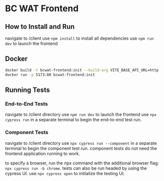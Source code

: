 # BC WAT Frontend

## How to Install and Run

navigate to /client
use `npm install` to install all dependencies
use `npm run dev` to launch the frontend

## Docker

```bash
docker build -t bcwat-frontend:init --build-arg VITE_BASE_API_URL=http://localhost:8000 .
docker run -p 5173:80 bcwat-frontend:init
```
## Running Tests
### End-to-End Tests
navigate to /client directory
use `npm run dev` to launch the frontend
use `npx cypress run` in a separate terminal to begin the end-to-end test run.

### Component Tests
navigate to /client directory
use `npx cypress run --component` in a separate terminal to begin the component test run.
component tests do not need the frontend application running to work. 

to specify a browser, run the npx command with the additional browser flag: `npx cypress run -b chrome`.
tests can also be run headed by using the cypress UI. use `npx cypress open` to initialize the testing UI. 

